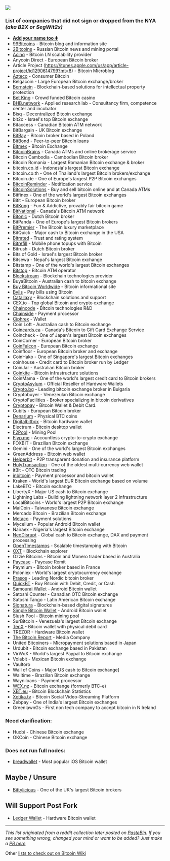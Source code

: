 
![](DG4IEcsUIAAje5w.jpg)

### List of companies that did not sign or dropped from the NYA *(aka B2X or SegWit2x)*

- **[Add your name too ➕](https://github.com/nob2x/NOB2X/edit/master/README.md)**
- [99Bitcoins](https://99bitcoins.com) - Bitcoin blog and information site
- [2Bitcoins](https://2bitcoins.ru) - Russian Bitcoin news and mining portal
- [Acinq](https://acinq.co) - Bitcoin LN scalability provider
- Anycoin Direct - European Bitcoin broker
- Article Project (https://itunes.apple.com/us/app/article-project/id1290614799?mt=8) - Bitcoin Microblog
- [Azteco](https://azte.co) - Consumer Bitcoin
- Belgacoin - Large European Bitcoin exchange/broker
- [Bernstein](https://www.bernstein.io) - Blockchain-based solutions for intellectual property protection
- [Bet King](https://betking.io/blog/segwit2x-hard-fork/) - Crowd funded Bitcoin casino
- [BHB.network](http://bhb.network) - Applied research lab - Consultancy firm, competence center and incubator
- Bisq - Decentralized Bitcoin exchange
- bit2c - Israel's top Bitcoin exchange
- Bitaccess - Canadian Bitcoin ATM network
- BitBargain - UK Bitcoin exchange
- [BitBay](https://twitter.com/BitBayofficial/status/896085144913694720) - Bitcoin broker based in Poland
- [BitBond](https://www.bitbond.com/) - Peer-to-peer Bitcoin loans
- [Bitmex](https://www.bitmex.com/) - Bitcoin Exchange
- [BitcoinBrains](http://bitcoinbrains.com) - Canada ATMs and online brokerage service
- Bitcoin Cambodia - Cambodian Bitcoin broker
- Bitcoin Romania - Largest Romanian Bitcoin exchange & broker
- bitcoin.co.id - Indonesia's largest Bitcoin exchange
- bitcoin.co.th - One of Thailand's largest Bitcoin brokers/exchange
- Bitcoin.de - One of Europe's largest P2P Bitcoin exchanges
- [BitcoinReminder](https://bitcoinreminder.com/informations/poli/) - Notification service
- [BitcoinSolutions](http://bitcoinsolutions.ca) - Buy and sell bitcoin online and at Canada ATMs
- Bitfinex - One of the world's largest Bitcoin exchanges
- Bitit - European Bitcoin broker
- [BitKong](https://bitkong.com) - Fun & Addictive, provably fair bitcoin game
- [BitNational](https://bitnational.com) - Canada's Bitcoin ATM network
- [Bitonic](https://bitonic.nl/en/news/138/our-position-on-scaling-proposals) - Dutch Bitcoin broker
- BitPanda - One of Europe's largest Bitcoin brokers
- [BitPremier](https://bitpremier.com) - The Bitcoin luxury marketplace
- BitQuick - Major cash to Bitcoin exchange in the USA
- [Bitrated](https://medium.com/@shesek/why-i-dont-support-the-compromise-efforts-9d73a8cce6be) - Trust and rating system
- [Bitrefill](https://twitter.com/bitrefill/status/896300829841510400) - Mobile phone topups with Bitcoin
- Bitrush - Dutch Bitcoin broker
- Bits of Gold - Israel's largest Bitcoin broker
- Bitsewa - Nepal's largest Bitcoin exchange
- Bitstamp - One of the world's largest Bitcoin exchanges
- [Bitstop](https://twitter.com/bitstopofficial/status/895317733679669250) - Bitcoin ATM operator
- [Blockstream](http://blockstream.com) - Blockchain technologies provider
- BuyaBitcoin - Australian cash to bitcoin exchange
- [Buy Bitcoin Worldwide](https://www.buybitcoinworldwide.com/) - Bitcoin informational site
- [Bylls](https://twitter.com/francispouliot_/status/895682101911146497) - Pay bills using Bitcoin
- [Catallaxy](http://catallaxy.com) - Blockchain solutions and support
- CEX.io - Top global Bitcoin and crypto exchange
- [Chaincode](http://chaincode.com) - Bitcoin technologies R&D
- [Chainside](https://www.chainside.net/) - Payment processor 
- [Ciphrex](https://twitter.com/ciphrex/status/895161633005346817) - Wallet
- Coin Loft - Australian cash to Bitcoin exchange
- [Coincards.ca](http://www.coincards.ca) - Canada's Bitcoin to Gift Card Exchange Service
- Coincheck - One of Japan's largest Bitcoin exchanges
- CoinCorner - European Bitcoin broker
- [CoinFalcon](https://coinfalcon.com) - European Bitcoin exchange
- Coinfloor - European Bitcoin broker and exchange
- CoinHako - One of Singapore's largest Bitcoin exchanges
- coinhouse - Credit card to Bitcoin broker run by Ledger
- CoinJar - Australian Bitcoin broker
- [Coinkite](https://coinkite.com) - Bitcoin infrastructure solutions
- CoinMama - One of the world's largest credit card to Bitcoin brokers
- [CryptoAsylum](http://www.cryptoasylum.ca) - Official Reseller of Hardware Wallets
- [Crypto.bg](https://crypto.bg/) - Leading bitcoin exchange broker in Bulgaria
- Cryptobuyer - Venezeulan Bitcoin exchange
- CryptoFacilities - Broker specializing in bitcoin derivatives
- [Cryptopay](https://cryptopay.me/) - Bitcoin Wallet & Debit Card.
- Cubits - European Bitcoin broker
- [Denarium](https://denarium.com) - Physical BTC coins
- [Digitalbitbox](http://digitalbitbox.com) - Bitcoin hardware wallet
- Electrum - Bitcoin desktop wallet
- [F2Pool](https://www.coindesk.com/f2pool-reneges-mining-pool-pulls-segwit2x-support-hard-fork/) - Mining Pool
- [Flyp.me](https://flyp.me) - Accountless crypto-to-crypto exchange
- FOXBIT - Brazilian Bitcoin exchange
- Gemini - One of the world's largest Bitcoin exchanges
- GreenAddress - Bitcoin web wallet
- [Helperbit](https://helperbit.com) - P2P transparent donation and insurance platform
- [HolyTransaction](https://holytransaction.com) - One of the oldest multi-currency web wallet
- itBit - OTC Bitcoin trading
- [inbitcoin](https://inbitcoin.it) - Payment processor and bitcoin wallet
- Kraken - World's largest EUR Bitcoin exchange based on volume
- LakeBTC - Bitcoin exchange
- LibertyX - Major US cash to Bitcoin exchange
- Lightning Labs - Building lightning network layer 2 infrastructure
- LocalBitcoins - World's largest P2P Bitcoin exchange
- MaiCoin - Taiwanese Bitcoin exchange
- Mercado Bitcoin - Brazilian Bitcoin exchange
- [Metaco](https://metaco.com) - Payment solutions
- Mycelium - Popular Android Bitcoin wallet
- Nairaex - Nigeria's largest Bitcoin exchange
- [NeoDisrupt](https://neodisrupt.com) - Global cash to Bitcoin exchange, DAX and payment processing
- [OpenTimestamps](https://opentimestamps.org) - Scalable timestamping with Bitcoin
- [OXT](https://oxt.me) - Blockchain explorer
- Ozzie Bitcoins - Bitcoin and Monero trader based in Australia
- [Paycase](https://paycase.com) - Paycase Remit
- Paymium - Bitcoin broker based in France
- Poloniex - World's largest cryptocurrency exchange
- [Prasos](https://twitter.com/technom4ge/status/895679121803685888) - Leading Nordic bitcoin broker
- [QuickBT](https://twitter.com/QuickBT/status/899159626725302272) - Buy Bitcoin with Debit, Credit, or Cash
- [Samourai Wallet](https://samouraiwallet.com) - Android Bitcoin wallet
- Satoshi Counter - Canadian OTC Bitcoin exchange
- Satoshi Tango - Latin American Bitcoin exchange
- [Signatura](https://signatura.co) - Blockchain-based digital signatures
- [Simple Bitcoin Wallet](https://btcontract.com/#trusted-node) - Android Bitcoin wallet
- Slush Pool - Bitcoin mining pool
- SurBitcoin - Venezuela's largest Bitcoin exchange
- [TenX](https://www.tenx.tech/) - Bitcoin wallet with physical debit card
- TREZOR - Hardware Bitcoin wallet
- [The Bitcoin Report](http://www.thebitcoinreport.nl/) - Media Company
- United Bitcoiners - Micropayment solutions based in Japan
- Urdubit - Bitcoin exchange based in Pakistan
- VirWoX - World's largest Paypal to Bitcoin exchange
- Volabit - Mexican Bitcoin exchange
- Vaultoro
- Wall of Coins - Major US cash to Bitcoin exchange]
- Walltime - Brazilian Bitcoin exchange
- Wayniloans - Payment processor 
- [WEX.nz](https://wex.nz/news/3) - Bitcoin exchange (formerly BTC-e)
- [XBT.eu](https://www.xbt.eu) - Bitcoin Blockchain Statistics
- [Xotika.tv](https://twitter.com/bitcoinerrorlog/status/895335674471043073) - Bitcoin Social Video-Streaming Platform
- Zebpay - One of India's largest Bitcoin exchanges
- GreenlawnGs - First non tech company to accept bitcoin in N Ireland
### Need clarification:

- Huobi - Chinese Bitcoin exchange
- OKCoin - Chinese Bitcoin exchange

### Does not run full nodes:

- [breadwallet](https://twitter.com/breadwalletapp/status/895368562096955392) - Most popular iOS Bitcoin wallet

## Maybe / Unsure

- [Bittylicious](https://twitter.com/Bittylicious_/status/896052556140380160) - One of the UK's largest Bitcoin brokers

## Will Support Post Fork

- [Ledger Wallet](https://twitter.com/BTChip/status/896056752948486148) - Hardware Bitcoin wallet

---
*This list originated from a reddit collection later posted on [PasteBin](https://pastebin.com/ek5V1grM).
If you see something wrong, changed your mind or want to be added? Just make a [PR here](https://github.com/nob2x/nob2x/pulls)*

Other [lists to check out on Bitcoin Wiki](https://en.bitcoin.it/wiki/Segwit_support)
